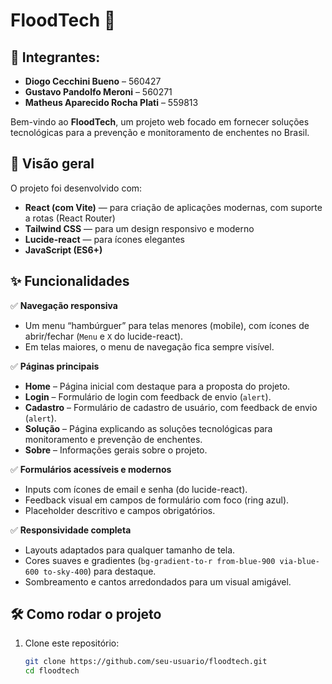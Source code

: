 # FloodTech 🚀

## 👥 Integrantes:
- **Diogo Cecchini Bueno** – 560427
- **Gustavo Pandolfo Meroni** – 560271
- **Matheus Aparecido Rocha Plati** – 559813

Bem-vindo ao **FloodTech**, um projeto web focado em fornecer soluções tecnológicas para a prevenção e monitoramento de enchentes no Brasil.
 
## 🌊 Visão geral
 
O projeto foi desenvolvido com:

- **React (com Vite)** — para criação de aplicações modernas, com suporte a rotas (React Router)
- **Tailwind CSS** — para um design responsivo e moderno
- **Lucide-react** — para ícones elegantes
- **JavaScript (ES6+)**

 
## ✨ Funcionalidades
 
✅ **Navegação responsiva**
- Um menu “hambúrguer” para telas menores (mobile), com ícones de abrir/fechar (`Menu` e `X` do lucide-react).
- Em telas maiores, o menu de navegação fica sempre visível.
 
✅ **Páginas principais**
- **Home** – Página inicial com destaque para a proposta do projeto.
- **Login** – Formulário de login com feedback de envio (`alert`).
- **Cadastro** – Formulário de cadastro de usuário, com feedback de envio (`alert`).
- **Solução** – Página explicando as soluções tecnológicas para monitoramento e prevenção de enchentes.
- **Sobre** – Informações gerais sobre o projeto.
 
✅ **Formulários acessíveis e modernos**
- Inputs com ícones de email e senha (do lucide-react).
- Feedback visual em campos de formulário com foco (ring azul).
- Placeholder descritivo e campos obrigatórios.
 
✅ **Responsividade completa**
- Layouts adaptados para qualquer tamanho de tela.
- Cores suaves e gradientes (`bg-gradient-to-r from-blue-900 via-blue-600 to-sky-400`) para destaque.
- Sombreamento e cantos arredondados para um visual amigável.
 
## 🛠️ Como rodar o projeto
 
1. Clone este repositório:
   ```bash
   git clone https://github.com/seu-usuario/floodtech.git
   cd floodtech 
   ```

